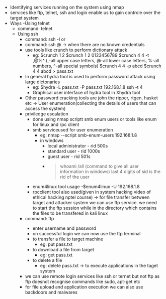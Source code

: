 - Identifying services running on the system using nmap
- services like ftp, telnet, ssh and login enable us to gain controle over the target system
- Ways
	-Using telnet
	- command: telnet <ip of target system>
	- Using ssh
		- command: ssh <ip address of target> -l <username of system>
			or
		- command: ssh <username of target>@<ip address of target>
	-> when there are no known credentials
		- use tools like crunch to perform dictionary attack
			- eg:
				$crunch 1 2
				$crunch 1 2 0123456789
				$crunch 4 4 -t ,@%^   (,-all upper case letters, @-all lower case letters, %-all numbers, ^-all special symbols)
				$crunch 4 4 -p abcd
				$crunch 4 4 abcd > pass.txt
		- In general hydra tool is used to perform password attack using large dictonaries
			- eg:
				$hydra -L pass.txt -P pass.txt 192.168.1.8 ssh -t 4
			- Graphical user interface of hydra tool in Xhydra tool
		-  Other password cracking tools are john the ripper, rtgen, hasket etc
	-> User enumeration(collecting the details of users that can access the system)
		- priviledge escalation
			- done using nmap scriptt smb enum users or tools like enum for linux and rpc client
			- smb serviceused for user enumeration
				- eg: nmap --script smb-enum-users 192.168.1.8
				- in windows
					- local administrator - rid 500s
					- standard user - rid 1000s
					- guest user - rid 501s
					- >whoami /all
							(command to give all user information in windows)
							last 4 digits of sid is the rid of the user
			- enum4linux tool usage
				-$enum4linux -U 192.168.1.8
			- rpcclient tool also used(given in system hacking video of ethical hacking nptel course)
	-> for file transfer between target and attacker system we can use ftp service. we need to start the ftp session while in the directory which contains the files to be transfered in kali linux
		- command: ftp <ip address of target>
			- enter username and password
			- on successful login we can now use the ftp terminal
			- to transfer a file to target machine
				- eg: put pass.txt
			- to download a file from target
				- eg: get pass.txt
			- to delete a file
				- eg: delete pass.txt
	-> to execute applications in the taget system
		- we can use remote login services like ssh or ternet but not ftp as ftp doesnot recognise commands like sudo, apt-get etc
		- for file upload and application execution we can also use backdoors and malwares